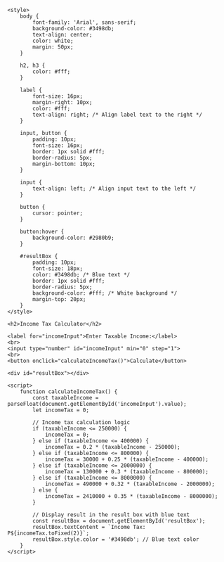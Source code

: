 <html lang="en">
<head>
    <meta charset="UTF-8">
    <meta name="viewport" content="width=device-width, initial-scale=1.0">
    <title>Income Tax Calculator</title>

    <style>
        body {
            font-family: 'Arial', sans-serif;
            background-color: #3498db;
            text-align: center;
            color: white;
            margin: 50px;
        }

        h2, h3 {
            color: #fff;
        }

        label {
            font-size: 16px;
            margin-right: 10px;
            color: #fff;
            text-align: right; /* Align label text to the right */
        }

        input, button {
            padding: 10px;
            font-size: 16px;
            border: 1px solid #fff;
            border-radius: 5px;
            margin-bottom: 10px;
        }

        input {
            text-align: left; /* Align input text to the left */
        }

        button {
            cursor: pointer;
        }

        button:hover {
            background-color: #2980b9;
        }

        #resultBox {
            padding: 10px;
            font-size: 18px;
            color: #3498db; /* Blue text */
            border: 1px solid #fff;
            border-radius: 5px;
            background-color: #fff; /* White background */
            margin-top: 20px;
        }
    </style>
</head>
<body>

    <h2>Income Tax Calculator</h2>

    <label for="incomeInput">Enter Taxable Income:</label>
    <br>
    <input type="number" id="incomeInput" min="0" step="1">
    <br>
    <button onclick="calculateIncomeTax()">Calculate</button>

    <div id="resultBox"></div>

    <script>
        function calculateIncomeTax() {
            const taxableIncome = parseFloat(document.getElementById('incomeInput').value);
            let incomeTax = 0;

            // Income tax calculation logic
            if (taxableIncome <= 250000) {
                incomeTax = 0;
            } else if (taxableIncome <= 400000) {
                incomeTax = 0.2 * (taxableIncome - 250000);
            } else if (taxableIncome <= 800000) {
                incomeTax = 30000 + 0.25 * (taxableIncome - 400000);
            } else if (taxableIncome <= 2000000) {
                incomeTax = 130000 + 0.3 * (taxableIncome - 800000);
            } else if (taxableIncome <= 8000000) {
                incomeTax = 490000 + 0.32 * (taxableIncome - 2000000);
            } else {
                incomeTax = 2410000 + 0.35 * (taxableIncome - 8000000);
            }

            // Display result in the result box with blue text
            const resultBox = document.getElementById('resultBox');
            resultBox.textContent = `Income Tax: P${incomeTax.toFixed(2)}`;
            resultBox.style.color = '#3498db'; // Blue text color
        }
    </script>

</body>
</html>



































































































































